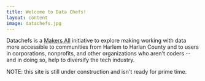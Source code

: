 ```yaml
---
title: Welcome to Data Chefs!
layout: content
image: datachefs.jpg
---
```


Datachefs is a [Makers All](https://makersall.org/) initiative to explore making working with data more accessible to communities from Harlem to Harlan County and to users in corporations, nonprofits, and other organizations who aren't coders -- and in doing so, help to diversify the tech industry.

NOTE: this site is still under construction and isn't ready for prime time.